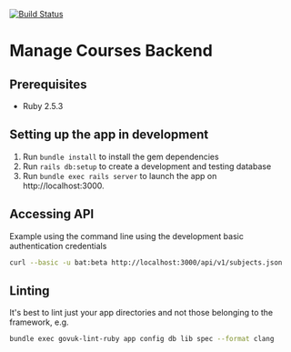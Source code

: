 [![Build Status](https://travis-ci.org/DFE-Digital/manage-courses-backend.svg?branch=master)](https://travis-ci.org/DFE-Digital/manage-courses-backend)

# Manage Courses Backend

## Prerequisites

- Ruby 2.5.3

## Setting up the app in development

1. Run `bundle install` to install the gem dependencies
2. Run `rails db:setup` to create a development and testing database
3. Run `bundle exec rails server` to launch the app on http://localhost:3000.

## Accessing API

Example using the command line using the development basic authentication credentials

```bash
curl --basic -u bat:beta http://localhost:3000/api/v1/subjects.json
```

## Linting

It's best to lint just your app directories and not those belonging to the framework, e.g.

```bash
bundle exec govuk-lint-ruby app config db lib spec --format clang
```
